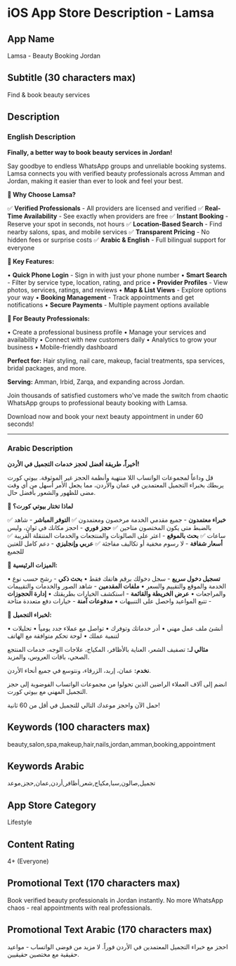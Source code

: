 # iOS App Store Description - Lamsa

## App Name
Lamsa - Beauty Booking Jordan

## Subtitle (30 characters max)
Find & book beauty services

## Description

### English Description

**Finally, a better way to book beauty services in Jordan!**

Say goodbye to endless WhatsApp groups and unreliable booking systems. Lamsa connects you with verified beauty professionals across Amman and Jordan, making it easier than ever to look and feel your best.

**🌟 Why Choose Lamsa?**

✅ **Verified Professionals** - All providers are licensed and verified
✅ **Real-Time Availability** - See exactly when providers are free
✅ **Instant Booking** - Reserve your spot in seconds, not hours
✅ **Location-Based Search** - Find nearby salons, spas, and mobile services
✅ **Transparent Pricing** - No hidden fees or surprise costs
✅ **Arabic & English** - Full bilingual support for everyone

**📱 Key Features:**

• **Quick Phone Login** - Sign in with just your phone number
• **Smart Search** - Filter by service type, location, rating, and price
• **Provider Profiles** - View photos, services, ratings, and reviews
• **Map & List Views** - Explore options your way
• **Booking Management** - Track appointments and get notifications
• **Secure Payments** - Multiple payment options available

**💎 For Beauty Professionals:**

• Create a professional business profile
• Manage your services and availability
• Connect with new customers daily
• Analytics to grow your business
• Mobile-friendly dashboard

**Perfect for:** Hair styling, nail care, makeup, facial treatments, spa services, bridal packages, and more.

**Serving:** Amman, Irbid, Zarqa, and expanding across Jordan.

Join thousands of satisfied customers who've made the switch from chaotic WhatsApp groups to professional beauty booking with Lamsa.

Download now and book your next beauty appointment in under 60 seconds!

---

### Arabic Description  

**أخيراً، طريقة أفضل لحجز خدمات التجميل في الأردن!**

قل وداعاً لمجموعات الواتساب اللا منتهية وأنظمة الحجز غير الموثوقة. بيوتي كورت يربطك بخبراء التجميل المعتمدين في عمان والأردن، مما يجعل الأمر أسهل من أي وقت مضى للظهور والشعور بأفضل حال.

**🌟 لماذا تختار بيوتي كورت؟**

✅ **خبراء معتمدون** - جميع مقدمي الخدمة مرخصون ومعتمدون
✅ **التوفر المباشر** - شاهد بالضبط متى يكون المختصون متاحين
✅ **حجز فوري** - احجز مكانك في ثوانٍ، وليس ساعات
✅ **بحث بالموقع** - اعثر على الصالونات والمنتجعات والخدمات المتنقلة القريبة
✅ **أسعار شفافة** - لا رسوم مخفية أو تكاليف مفاجئة
✅ **عربي وإنجليزي** - دعم كامل للغتين للجميع

**📱 الميزات الرئيسية:**

• **تسجيل دخول سريع** - سجل دخولك برقم هاتفك فقط
• **بحث ذكي** - رشح حسب نوع الخدمة والموقع والتقييم والسعر
• **ملفات المقدمين** - شاهد الصور والخدمات والتقييمات والمراجعات
• **عرض الخريطة والقائمة** - استكشف الخيارات بطريقتك
• **إدارة الحجوزات** - تتبع المواعيد واحصل على التنبيهات
• **مدفوعات آمنة** - خيارات دفع متعددة متاحة

**💎 لخبراء التجميل:**

• أنشئ ملف عمل مهني
• أدر خدماتك وتوفرك
• تواصل مع عملاء جدد يومياً
• تحليلات لتنمية عملك
• لوحة تحكم متوافقة مع الهاتف

**مثالي لـ:** تصفيف الشعر، العناية بالأظافر، المكياج، علاجات الوجه، خدمات المنتجع الصحي، باقات العروس، والمزيد.

**نخدم:** عمان، إربد، الزرقاء، ونتوسع في جميع أنحاء الأردن.

انضم إلى آلاف العملاء الراضين الذين تحولوا من مجموعات الواتساب الفوضوية إلى حجز التجميل المهني مع بيوتي كورت.

حمل الآن واحجز موعدك التالي للتجميل في أقل من 60 ثانية!

## Keywords (100 characters max)
beauty,salon,spa,makeup,hair,nails,jordan,amman,booking,appointment

## Keywords Arabic
تجميل,صالون,سبا,مكياج,شعر,أظافر,أردن,عمان,حجز,موعد

## App Store Category
Lifestyle

## Content Rating
4+ (Everyone)

## Promotional Text (170 characters max)
Book verified beauty professionals in Jordan instantly. No more WhatsApp chaos - real appointments with real professionals.

## Promotional Text Arabic (170 characters max)  
احجز مع خبراء التجميل المعتمدين في الأردن فوراً. لا مزيد من فوضى الواتساب - مواعيد حقيقية مع مختصين حقيقيين.